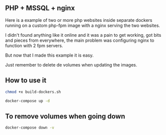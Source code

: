## PHP + MSSQL + nginx

Here is a example of two or more php websites inside separate dockers running on a custom php-fpm image with a nginx serving the two websites.

I didn't found anything like it online and it was a pain to get working, got bits and pieces from everywhere, the main problem was configuring nginx to function with 2 fpm servers.

But now that I made this example it is easy.

Just remember to delete de volumes when updating the images.

## How to use it
```sh
chmod +x build-dockers.sh

docker-compose up -d
```

## To remove volumes when going down
```sh
docker-compose down -v
```
